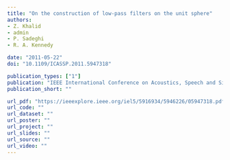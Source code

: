 ```yaml
---
title: "On the construction of low‐pass filters on the unit sphere"
authors:
- Z. Khalid
- admin
- P. Sadeghi
- R. A. Kennedy

date: "2011-05-22"
doi: "10.1109/ICASSP.2011.5947318"

publication_types: ["1"]
publication: "IEEE International Conference on Acoustics, Speech and Signal Processing (ICASSP), Prague, Czech Republic"
publication_short: ""

url_pdf: "https://ieeexplore.ieee.org/iel5/5916934/5946226/05947318.pdf"
url_code: ""
url_dataset: ""
url_poster: ""
url_project: ""
url_slides: ""
url_source: ""
url_video: ""
---
```

